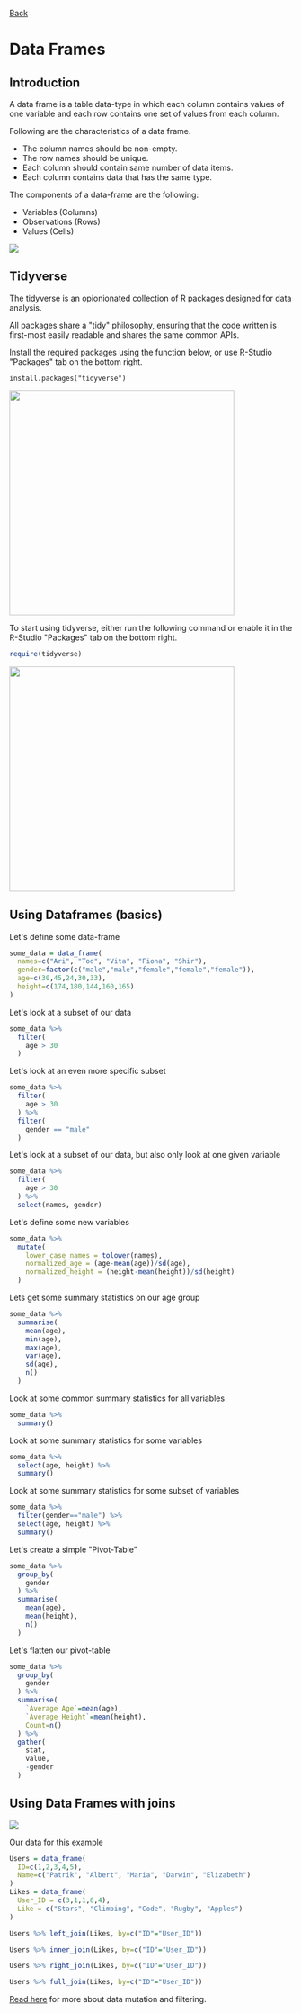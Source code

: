[Back](./readme.md)

# Data Frames

## Introduction

A data frame is a table data-type in which each column contains values of one variable and each row contains one set of values from each column.

Following are the characteristics of a data frame.

- The column names should be non-empty.
- The row names should be unique.
- Each column should contain same number of data items.
- Each column contains data that has the same type.

The components of a data-frame are the following:

- Variables (Columns)
- Observations (Rows)
- Values (Cells)

<img src="./pics/data-frame.png">

## Tidyverse
The tidyverse is an opionionated collection of R packages designed for data analysis.

All packages share a "tidy" philosophy, ensuring that the code written is first-most easily readable and shares the same common APIs.

Install the required packages using the function below, or use R-Studio "Packages" tab on the bottom right.

```{r}
install.packages("tidyverse")
```

<img src="./pics/tidy-verse.png" height="400px">

To start using tidyverse, either run the following command or enable it in the R-Studio "Packages" tab on the bottom right.
```r
require(tidyverse)
```
<img src="./pics/enable-tidyverse.png" height="400px">

## Using Dataframes (basics)

Let's define some data-frame

```r
some_data = data_frame(
  names=c("Ari", "Tod", "Vita", "Fiona", "Shir"),
  gender=factor(c("male","male","female","female","female")),
  age=c(30,45,24,30,33),
  height=c(174,180,144,160,165)
)
```

Let's look at a subset of our data

```r
some_data %>% 
  filter(
    age > 30
  )
```

Let's look at an even more specific subset

```r
some_data %>% 
  filter(
    age > 30
  ) %>% 
  filter(
    gender == "male"
  )
```

Let's look at a subset of our data, but also only look at one given variable

```r
some_data %>% 
  filter(
    age > 30
  ) %>%
  select(names, gender)
```


Let's define some new variables

```r
some_data %>% 
  mutate(
    lower_case_names = tolower(names),
    normalized_age = (age-mean(age))/sd(age),
    normalized_height = (height-mean(height))/sd(height)
  )
```

Lets get some summary statistics on our age group

```r
some_data %>% 
  summarise(
    mean(age),
    min(age),
    max(age),
    var(age),
    sd(age),
    n()
  )
```

Look at some common summary statistics for all variables

```r
some_data %>%
  summary()
```

Look at some summary statistics for some variables

```r
some_data %>%
  select(age, height) %>%
  summary()
```

Look at some summary statistics for some subset of variables

```r
some_data %>%
  filter(gender=="male") %>%
  select(age, height) %>%
  summary()
```

Let's create a simple "Pivot-Table"

```r
some_data %>% 
  group_by(
    gender
  ) %>% 
  summarise(
    mean(age),
    mean(height),
    n()
  )
```

Let's flatten our pivot-table

```r
some_data %>%
  group_by(
    gender
  ) %>%
  summarise(
    `Average Age`=mean(age),
    `Average Height`=mean(height),
    Count=n()
  ) %>% 
  gather(
    stat,
    value,
    -gender
  )
```

## Using Data Frames with joins

<img src="./pics/visual-join.png">

Our data for this example

```r
Users = data_frame(
  ID=c(1,2,3,4,5),
  Name=c("Patrik", "Albert", "Maria", "Darwin", "Elizabeth")
)
Likes = data_frame(
  User_ID = c(3,1,1,6,4),
  Like = c("Stars", "Climbing", "Code", "Rugby", "Apples")
)
```

```r
Users %>% left_join(Likes, by=c("ID"="User_ID"))

Users %>% inner_join(Likes, by=c("ID"="User_ID"))

Users %>% right_join(Likes, by=c("ID"="User_ID"))

Users %>% full_join(Likes, by=c("ID"="User_ID"))
```

[Read here](https://dplyr.tidyverse.org/) for more about data mutation and filtering.
